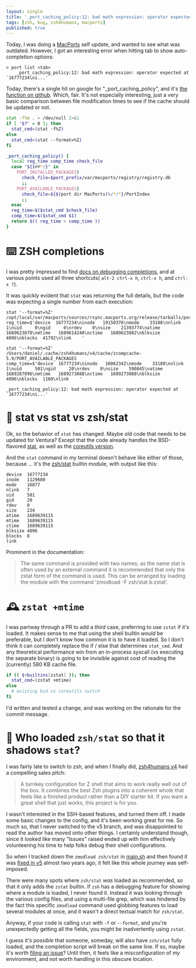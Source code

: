 ```yaml
---
layout: single
title: '_port_caching_policy:12: bad math expression: operator expected'
tags: [zsh, bug, zsh4humans, macports]
published: true
---
```


Today, I was doing a [MacPorts](https://www.macports.org) self update, and wanted to see what was outdated. However, I got an interesting error when hitting tab to show auto-completion options:

```console
> port list <tab>
    _port_caching_policy:12: bad math expression: operator expected at `16777234\ni...'
```

Today, there's a single hit on google for "_port_caching_policy", and it's [the function on
github](https://github.com/zsh-users/zsh-completions/blob/master/src/_port). Which, fair. It's not especially interesting, just a very basic comparison between file modification times to see if the cache should be updated or not.

```zsh
stat -f%m . > /dev/null 2>&1
if [ "$?" = 0 ]; then
  stat_cmd=(stat -f%Z)
else
  stat_cmd=(stat --format=%Z)
fi

_port_caching_policy() {
  local reg_time comp_time check_file
  case "${1##*/}" in
    PORT_INSTALLED_PACKAGES)
      check_file=$port_prefix/var/macports/registry/registry.db
      ;;
    PORT_AVAILABLE_PACKAGES)
      check_file=${$(port dir MacPorts)%/*/*}/PortIndex
      ;;
  esac
  reg_time=$($stat_cmd $check_file)
  comp_time=$($stat_cmd $1)
  return $(( reg_time < comp_time ))
}
```

# ⌨️ ZSH completions

I was pretty impressed to find [docs on debugging completions](https://github.com/zsh-users/zsh-completions/blob/master/zsh-completions-howto.org#testing--debugging), and at various points used all three shortcuts( `alt-2 ctrl-x h`, `ctrl-x h`, and `ctrl-x ?`).

It was quickly evident that `stat` was returning the full details, but the code was expecting a single number from each execution:

```
stat '--format=%Z' /opt/local/var/macports/sources/rsync.macports.org/release/tarballs/ports/PortIndex
reg_time=$'device  16777234\ninode   19150376\nmode    33188\nnlink   1\nuid     0\ngid     0\nrdev    0\nsize    21393774\natime   1689623078\nmtime   1689614240\nctime   1689623082\nblksize 4096\nblocks  41792\nlink    '

stat '--format=%Z' /Users/daniel/.cache/zsh4humans/v4/cache/zcompcache-5.9/PORT_AVAILABLE_PACKAGES
comp_time=$'device  16777234\ninode   16062342\nmode    33188\nnlink   1\nuid     501\ngid     20\nrdev    0\nsize    590845\natime   1689287896\nmtime   1689273088\nctime   1689273088\nblksize 4096\nblocks  1160\nlink    '

_port_caching_policy:12: bad math expression: operator expected at `16777234\ni...'
```

# 📝 stat vs stat vs zsh/stat

Ok, so the behavior of `stat` has changed. Maybe old code that needs to be updated for Ventura? Except that the code already handles the BSD-flavored [stat](https://ss64.com/osx/stat.html), as well as the [coreutils version](https://man7.org/linux/man-pages/man1/stat.1.html).

And the `stat` command in my terminal doesn't behave like either of those, because ... it's the [zsh/stat](https://zsh.sourceforge.io/Doc/Release/Zsh-Modules.html#The-zsh_002fstat-Module) builtin module, with output like this:

```
device  16777234
inode   1129680
mode    16877
nlink   7
uid     501
gid     20
rdev    0
size    224
atime   1689639115
mtime   1689639115
ctime   1689639115
blksize 4096
blocks  0
link
```

Prominent in the documentation:

> The same command is provided with two names; as the name stat is often used by an external command it is recommended that only the zstat form of the command is used. This can be arranged by loading the module with the command ‘zmodload -F zsh/stat b:zstat’.

# 🕰️ `zstat +mtime`

I was partway through a PR to add a _third_ case, preferring to use `zstat` if it's loaded. It makes sense to me that using the shell builtin _would_ be preferable, but I don't know how common it is to have it loaded. So I don't think it can completely replace the if / else that determines `stat_cmd`. And any theoretical performance win from an in-process syscall (vs executing the separate binary) is going to be invisible against cost of reading the (currently) 580 KB cache file.

```zsh
if (( $+builtins[zstat] )); then
  stat_cmd=(zstat +mtime)
else
  # existing bsd vs coreutils switch
fi
```

I'd written and tested a change, and was working on the rationale for the commit message.

# 🔎 Who loaded `zsh/stat` so that it shadows `stat`?

I was fairly late to switch to zsh, and when I finally did, [zsh4humans v4](https://github.com/romkatv/zsh4humans/tree/v4) had a compelling sales pitch:

> A turnkey configuration for Z shell that aims to work really well out of the box. It combines the best Zsh plugins into a coherent whole that feels like a finished product rather than a DIY starter kit.
> If you want a great shell that just works, this project is for you.

I wasn't interested in the SSH-based features, and turned them off. I made some basic changes to the config, and it's been working great for me. So much so, that I never switched to the v5 branch, and was disappointed to read the author has moved onto other things. I certainly understand though, since it looked like many "Issues" raised ended up with him effectively volunteering his time to help folks debug their shell configurations.

So when I tracked down the `zmodload zsh/stat` in [main.sh](https://github.com/romkatv/zsh4humans/blob/caf55d974e4cbae2ccb1e09ba832664426bef524/main.zsh#L39) and then found it was [fixed in v5](https://github.com/romkatv/zsh4humans/issues/173) almost two years ago, it felt like this whole journey was self-imposed.

There were many spots where `zsh/stat` _was_ loaded as recommended, so that it only adds the `zstat` builtin. If `zsh` has a debugging feature for showing where a module is loaded, I never found it. Instead it was looking through the various config files, and using a multi-file grep, which was hindered by the fact this specific `zmodload` command used globbing features to load several modules at once, and it wasn't a direct textual match for `zsh/stat`.

Anyway, if your code is calling `stat` with `-f` or `--format`, and you're unexpectedly getting all the fields, you might be inadvertently using `zstat`.

I guess it's _possible_ that someone, someday, will also have `zsh/stat` fully loaded, and the completion script will break on the same line. If so, maybe it's worth [filing an issue](https://github.com/zsh-users/zsh-completions/issues)? Until then, it feels like a misconfiguration of _my_ environment, and not worth handling in this obscure location.
